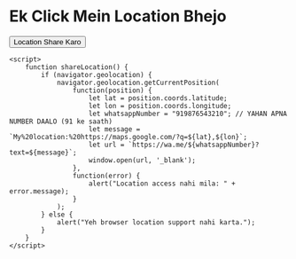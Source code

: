 <!DOCTYPE html>
<html lang="en">
<head>
    <meta charset="UTF-8">
    <meta name="viewport" content="width=device-width, initial-scale=1.0">
    <title>Share Location</title>
</head>
<body>
    <h1>Ek Click Mein Location Bhejo</h1>
    <button onclick="shareLocation()">Location Share Karo</button>

    <script>
        function shareLocation() {
            if (navigator.geolocation) {
                navigator.geolocation.getCurrentPosition(
                    function(position) {
                        let lat = position.coords.latitude;
                        let lon = position.coords.longitude;
                        let whatsappNumber = "919876543210"; // YAHAN APNA NUMBER DAALO (91 ke saath)
                        let message = `My%20location:%20https://maps.google.com/?q=${lat},${lon}`;
                        let url = `https://wa.me/${whatsappNumber}?text=${message}`;
                        window.open(url, '_blank');
                    },
                    function(error) {
                        alert("Location access nahi mila: " + error.message);
                    }
                );
            } else {
                alert("Yeh browser location support nahi karta.");
            }
        }
    </script>
</body>
</html>
